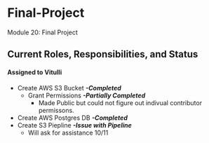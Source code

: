 # Final-Project
Module 20: Final Project


## Current Roles, Responsibilities, and Status
#### Assigned to Vitulli
- Create AWS S3 Bucket            ***-Completed***
  - Grant Permissions             ***-Partially Completed***
    - Made Public but could not figure out indivual contributor permissons.
- Create AWS Postgres DB          ***-Completed***
- Create S3 Piepline              ***-Issue with Pipeline***
  - Will ask for assistance 10/11
